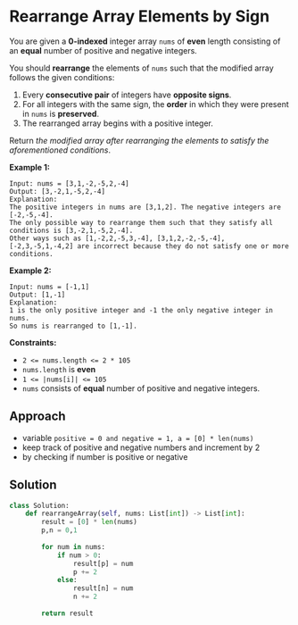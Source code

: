 # Rearrange Array Elements by Sign

You are given a **0-indexed** integer array `nums` of **even** length consisting of an **equal** number of positive and negative integers.

You should **rearrange** the elements of `nums` such that the modified array follows the given conditions:

1. Every **consecutive pair** of integers have **opposite signs**.
2. For all integers with the same sign, the **order** in which they were present in `nums` is **preserved**.
3. The rearranged array begins with a positive integer.

Return _the modified array after rearranging the elements to satisfy the aforementioned conditions_.

 

**Example 1:**

```
Input: nums = [3,1,-2,-5,2,-4]
Output: [3,-2,1,-5,2,-4]
Explanation:
The positive integers in nums are [3,1,2]. The negative integers are [-2,-5,-4].
The only possible way to rearrange them such that they satisfy all conditions is [3,-2,1,-5,2,-4].
Other ways such as [1,-2,2,-5,3,-4], [3,1,2,-2,-5,-4], [-2,3,-5,1,-4,2] are incorrect because they do not satisfy one or more conditions.  
```

**Example 2:**

```
Input: nums = [-1,1]
Output: [1,-1]
Explanation:
1 is the only positive integer and -1 the only negative integer in nums.
So nums is rearranged to [1,-1].
```

 

**Constraints:**

- `2 <= nums.length <= 2 * 105`
- `nums.length` is **even**
- `1 <= |nums[i]| <= 105`
- `nums` consists of **equal** number of positive and negative integers.


## Approach
- variable `positive = 0 and negative = 1, a = [0] * len(nums)`
- keep track of positive and negative numbers and increment by 2
- by checking if number is positive or negative

## Solution

```python
class Solution:
    def rearrangeArray(self, nums: List[int]) -> List[int]: 
        result = [0] * len(nums)
        p,n = 0,1
        
        for num in nums:
            if num > 0:
                result[p] = num
                p += 2
            else:
                result[n] = num
                n += 2
        
        return result

```
